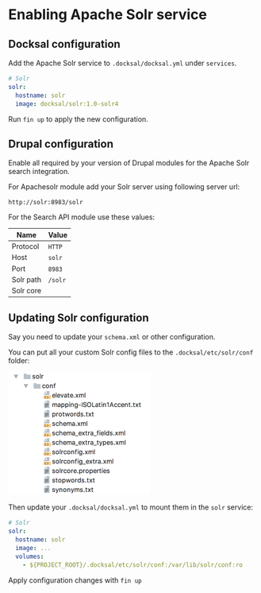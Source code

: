 # Enabling Apache Solr service

## Docksal configuration

Add the Apache Solr service to `.docksal/docksal.yml` under `services`.

```yaml
# Solr
solr:
  hostname: solr
  image: docksal/solr:1.0-solr4
```

Run `fin up` to apply the new configuration.

## Drupal configuration

Enable all required by your version of Drupal modules for the Apache Solr search integration.

For Apachesolr module add your Solr server using following server url:

```
http://solr:8983/solr
```

For the Search API module use these values:

| Name | Value |
|---|---|
| Protocol | `HTTP` |
| Host | `solr` |
| Port | `8983` |
| Solr path | `/solr` |
| Solr core |  |

## Updating Solr configuration

Say you need to update your `schema.xml` or other configuration.

You can put all your custom Solr config files to the `.docksal/etc/solr/conf` folder:

![Screenshot](../_img/apache-solr-conf-folder.png)

Then update your `.docksal/docksal.yml` to mount them in the `solr` service:

```yaml
# Solr
solr:
  hostname: solr
  image: ...
  volumes:
    - ${PROJECT_ROOT}/.docksal/etc/solr/conf:/var/lib/solr/conf:ro
```

Apply configuration changes with `fin up`
